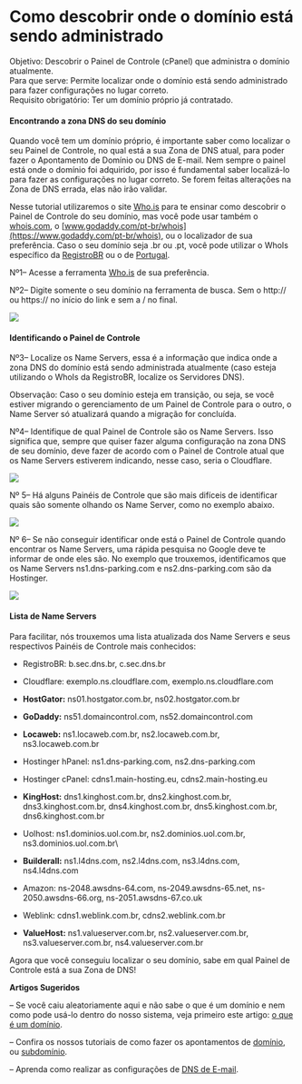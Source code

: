 # Como descobrir onde o domínio está sendo administrado

Objetivo: Descobrir o Painel de Controle (cPanel) que administra o domínio atualmente.\
Para que serve: Permite localizar onde o domínio está sendo administrado para fazer configurações no lugar correto.\
Requisito obrigatório: Ter um domínio próprio já contratado.

#### Encontrando a zona DNS do seu domínio <a href="#descobrir-cpanel" id="descobrir-cpanel"></a>

Quando você tem um domínio próprio, é importante saber como localizar o seu Painel de Controle, no qual está a sua Zona de DNS atual, para poder fazer o Apontamento de Domínio ou DNS de E-mail. Nem sempre o painel está onde o domínio foi adquirido, por isso é fundamental saber localizá-lo para fazer as configurações no lugar correto. Se forem feitas alterações na Zona de DNS errada, elas não irão validar.&#x20;

Nesse tutorial utilizaremos o site [Who.is](https://who.is/) para te ensinar como descobrir o Painel de Controle do seu domínio, mas você pode usar também o [whois.com](https://www.whois.com/), o [www.godaddy.com/pt-br/whois](https://www.godaddy.com/pt-br/whois), ou o localizador de sua preferência. Caso o seu domínio seja .br ou .pt, você pode utilizar o WhoIs específico da [RegistroBR](https://registro.br/tecnologia/ferramentas/whois/?search=) ou o de [Portugal](https://www.dns.pt/pt/ferramentas/).&#x20;

Nº1–  Acesse a ferramenta [Who.is](https://who.is/) de sua preferência.

Nº2– Digite somente o seu domínio na ferramenta de busca. Sem o http:// ou https:// no início do link e sem a / no final.

![](https://legado.leadlovers.site/wp-content/uploads/2017/07/Tutorial\_Nameserver\_-\_1.png)

#### Identificando o Painel de Controle <a href="#identificar-cpanel" id="identificar-cpanel"></a>

Nº3– Localize os Name Servers, essa é a informação que indica onde a zona DNS do domínio está sendo administrada atualmente (caso esteja utilizando o WhoIs da RegistroBR, localize os Servidores DNS).

Observação: Caso o seu domínio esteja em transição, ou seja, se você estiver migrando o gerenciamento de um Painel de Controle para o outro, o Name Server só atualizará quando a migração for concluída.&#x20;

Nº4– Identifique de qual Painel de Controle são os Name Servers. Isso significa que, sempre que quiser fazer alguma configuração na zona DNS de seu domínio, deve fazer de acordo com o Painel de Controle atual que os Name Servers estiverem indicando, nesse caso, seria o Cloudflare.

![](https://legado.leadlovers.site/wp-content/uploads/2017/07/Tutorial\_Nameserver\_-\_2.png)

Nº 5– Há alguns Painéis de Controle que são mais difíceis de identificar quais são somente olhando os Name Server, como no exemplo abaixo.

![](https://legado.leadlovers.site/wp-content/uploads/2017/07/Tutorial\_Nameserver\_-\_3.png)

Nº 6– Se não conseguir identificar onde está o Painel de Controle quando encontrar os Name Servers, uma rápida pesquisa no Google deve te informar de onde eles são. No exemplo que trouxemos, identificamos que os Name Servers ns1.dns-parking.com e ns2.dns-parking.com são da Hostinger.&#x20;

![](https://legado.leadlovers.site/wp-content/uploads/2017/07/Tutorial\_Nameserver\_-\_4.png)

#### Lista de Name Servers <a href="#lista" id="lista"></a>

Para facilitar, nós trouxemos uma lista atualizada dos Name Servers e seus respectivos Painéis de Controle mais conhecidos:

* RegistroBR: b.sec.dns.br, c.sec.dns.br
* Cloudflare: exemplo.ns.cloudflare.com, exemplo.ns.cloudflare.com
* **HostGator:** ns01.hostgator.com.br, ns02.hostgator.com.br
* **GoDaddy:** ns51.domaincontrol.com, ns52.domaincontrol.com
* **Locaweb:** ns1.locaweb.com.br, ns2.locaweb.com.br, ns3.locaweb.com.br
* Hostinger hPanel: ns1.dns-parking.com, ns2.dns-parking.com
* Hostinger cPanel: cdns1.main-hosting.eu, cdns2.main-hosting.eu
* **KingHost:** dns1.kinghost.com.br, dns2.kinghost.com.br, dns3.kinghost.com.br, dns4.kinghost.com.br, dns5.kinghost.com.br, dns6.kinghost.com.br
* Uolhost: ns1.dominios.uol.com.br, ns2.dominios.uol.com.br, ns3.dominios.uol.com.br\

* **Builderall:** ns1.l4dns.com, ns2.l4dns.com, ns3.l4dns.com, ns4.l4dns.com
* Amazon: ns-2048.awsdns-64.com, ns-2049.awsdns-65.net, ns-2050.awsdns-66.org, ns-2051.awsdns-67.co.uk
* Weblink: cdns1.weblink.com.br, cdns2.weblink.com.br
* **ValueHost:** ns1.valueserver.com.br, ns2.valueserver.com.br, ns3.valueserver.com.br, ns4.valueserver.com.br

Agora que você conseguiu localizar o seu domínio, sabe em qual Painel de Controle está a sua Zona de DNS!&#x20;

**Artigos Sugeridos**

– Se você caiu aleatoriamente aqui e não sabe o que é um domínio e nem como pode usá-lo dentro do nosso sistema, veja primeiro este artigo: [o que é um domínio](https://suporte.love/o-que-e-um-dominio/).

– Confira os nossos tutoriais de como fazer os apontamentos de [domínio](https://suporte.love/o-que-e-um-dominio/), ou [subdomínio](https://suporte.love/o-que-e-um-subdominio/).

– Aprenda como realizar as configurações de [DNS de E-mail](https://suporte.love/dns-de-e-mail/).

